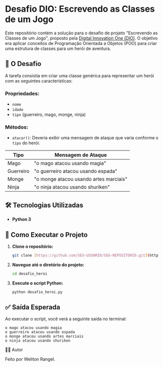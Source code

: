 # Desafio DIO: Escrevendo as Classes de um Jogo

Este repositório contém a solução para o desafio de projeto "Escrevendo as Classes de um Jogo", proposto pela [Digital Innovation One (DIO)](https://www.dio.me/). O objetivo era aplicar conceitos de Programação Orientada a Objetos (POO) para criar uma estrutura de classes para um herói de aventura.

## 🎯 O Desafio

A tarefa consistia em criar uma classe genérica para representar um herói com as seguintes características:

### Propriedades:
- `nome`
- `idade`
- `tipo` (guerreiro, mago, monge, ninja)

### Métodos:
- `atacar()`: Deveria exibir uma mensagem de ataque que varia conforme o `tipo` do herói.

| Tipo      | Mensagem de Ataque             |
|-----------|--------------------------------|
| Mago      | "o mago atacou usando magia"     |
| Guerreiro | "o guerreiro atacou usando espada" |
| Monge     | "o monge atacou usando artes marciais" |
| Ninja     | "o ninja atacou usando shuriken" |

## 🛠️ Tecnologias Utilizadas

- **Python 3**

## 🚀 Como Executar o Projeto

1.  **Clone o repositório:**
    ```bash
    git clone [https://github.com/SEU-USUARIO/SEU-REPOSITORIO.git](https://github.com/welitonrangel/desafio_heroi.git)
    ```

2.  **Navegue até o diretório do projeto:**
    ```bash
    cd desafio_heroi
    ```

3.  **Execute o script Python:**
    ```bash
    python desafio_heroi.py
    ```

## ✅ Saída Esperada

Ao executar o script, você verá a seguinte saída no terminal:

```
o mago atacou usando magia
o guerreiro atacou usando espada
o monge atacou usando artes marciais
o ninja atacou usando shuriken
```

👨‍💻 Autor

Feito por Weliton Rangel.
